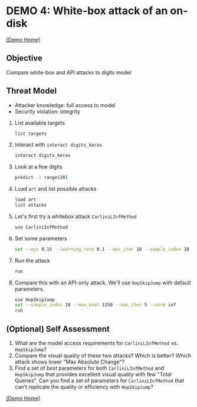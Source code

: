 # DEMO 4: White-box attack of an on-disk

[[Demo Home]](README.md)

## Objective

Compare white-box and API attacks to digits model

## Threat Model

- Attacker knowledge: full access to model
- Security violation: integrity

1. List available targets

   ```bash
   list targets
   ```

2. Interact with `interact digits_keras`

   ```bash
   interact digits_keras
   ```

3. Look at a few digits

   ```bash
   predict -i range(20)
   ```

4. Load `art` and list possible attacks

   ```bash
   load art
   list attacks
   ```

5. Let's first try a whitebox attack `CarliniLInfMethod`

   ```bash
   use CarliniInfMethod
   ```

6. Set some parameters

   ```bash
   set --eps 0.15 --learning_rate 0.1 --max_iter 10 --sample_index 18
   ```

7. Run the attack

   ```bash
   run
   ```

8. Compare this with an API-only attack. We'll use `HopSkipJump`
   with default parameters.

   ```bash
   use HopSkipJump
   set --sample_index 18 --max_eval 1250 --max_iter 5 --norm inf
   run
   ```

## (Optional) Self Assessment

1. What are the model access requirements for `CarliniLInfMethod` vs. `HopSkipJump`?
2. Compare the visual quality of these two attacks?
   Which is better? Which attack shows lower "Max Absolute Change"?
3. Find a set of _best_ parameters for both `CarliniLInfMethod` and
   `HopSkipJump` that provides excellent visual quality with
   few "Total Queries". Can you find a set of parameters for
   `CarliniLInfMethod` that can't replicate the quality
   or efficiency with `HopSkipJump`?

[[Demo Home]](README.md)
